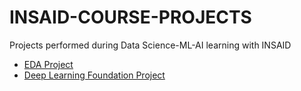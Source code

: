# INSAID-COURSE-PROJECTS
Projects performed during Data Science-ML-AI learning with INSAID



- [EDA Project](https://github.com/jmps967/INSAID-COURSE-PROJECTS/tree/main/EDA%20Project)
- [Deep Learning Foundation Project](https://github.com/jmps967/INSAID-COURSE-PROJECTS/tree/main/Deep%20Learning)
